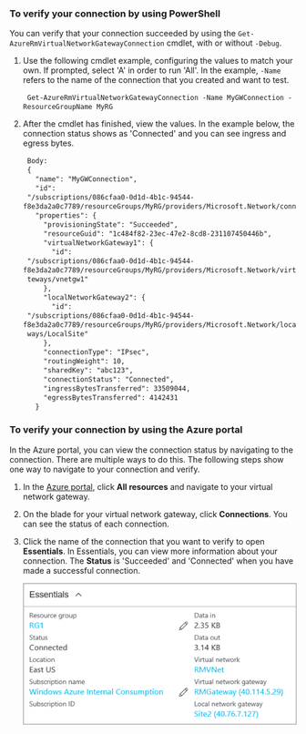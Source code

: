 ### To verify your connection by using PowerShell

You can verify that your connection succeeded by using the `Get-AzureRmVirtualNetworkGatewayConnection` cmdlet, with or without `-Debug`. 

1. Use the following cmdlet example, configuring the values to match your own. If prompted, select 'A' in order to run 'All'. In the example, `-Name` refers to the name of the connection that you created and want to test.

		Get-AzureRmVirtualNetworkGatewayConnection -Name MyGWConnection -ResourceGroupName MyRG

2. After the cmdlet has finished, view the values. In the example below, the connection status shows as 'Connected' and you can see ingress and egress bytes.

		Body:
		{
		  "name": "MyGWConnection",
		  "id":
		"/subscriptions/086cfaa0-0d1d-4b1c-94544-f8e3da2a0c7789/resourceGroups/MyRG/providers/Microsoft.Network/connections/MyGWConnection",
		  "properties": {
		    "provisioningState": "Succeeded",
		    "resourceGuid": "1c484f82-23ec-47e2-8cd8-231107450446b",
		    "virtualNetworkGateway1": {
		      "id":
		"/subscriptions/086cfaa0-0d1d-4b1c-94544-f8e3da2a0c7789/resourceGroups/MyRG/providers/Microsoft.Network/virtualNetworkGa
		teways/vnetgw1"
		    },
		    "localNetworkGateway2": {
		      "id":
		"/subscriptions/086cfaa0-0d1d-4b1c-94544-f8e3da2a0c7789/resourceGroups/MyRG/providers/Microsoft.Network/localNetworkGate
		ways/LocalSite"
		    },
		    "connectionType": "IPsec",
		    "routingWeight": 10,
		    "sharedKey": "abc123",
		    "connectionStatus": "Connected",
		    "ingressBytesTransferred": 33509044,
		    "egressBytesTransferred": 4142431
		  }

### To verify your connection by using the Azure portal

In the Azure portal, you can view the connection status by navigating to the connection. There are multiple ways to do this. The following steps show one way to navigate to your connection and verify.

1. In the [Azure portal](http://portal.azure.com), click **All resources** and navigate to your virtual network gateway.
2. On the blade for your virtual network gateway, click **Connections**. You can see the status of each connection.
3. Click the name of the connection that you want to verify to open **Essentials**. In Essentials, you can view more information about your connection. The **Status** is 'Succeeded' and 'Connected' when you have made a successful connection.

	![Verify connection](./media/vpn-gateway-verify-connection-rm-include/connectionsucceeded.png)
